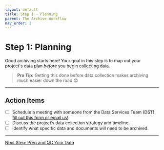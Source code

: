 ```yaml
---
layout: default
title: Step 1 - Planning
parent: The Archive Workflow
nav_order: 1
---
```


# Step 1: Planning

Good archiving starts here! Your goal in this step is to map out your project's data plan *before* you begin collecting data.

> **Pro Tip:** Getting this done before data collection makes archiving much easier down the road 😊

---

## Action Items

- [ ] Schedule a meeting with someone from the Data Services Team (DST).
      [fill out this form or email us!](https://docs.google.com/forms/d/1gZIRLKOWRlLCdC-N8bZfzaPaut7TsZkJkWX7ycyalIc/viewform?edit_requested=true)
- [ ] Discuss the project’s data collection strategy and timeline.
- [ ] Identify what specific data and documents will need to be archived.

---
<a href="{{ '/docs/Step-2-Prep-and-QC-Your-Data' | relative_url }}" class="btn btn-custom fs-6 mb-4 mb-md-0">
  Next Step: Prep and QC Your Data
</a>
